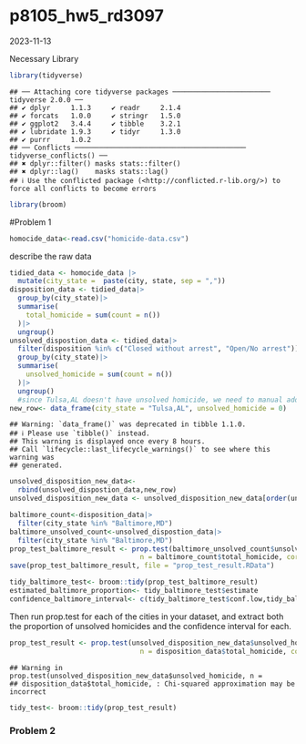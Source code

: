 p8105_hw5_rd3097
================
2023-11-13

Necessary Library

``` r
library(tidyverse)
```

    ## ── Attaching core tidyverse packages ──────────────────────── tidyverse 2.0.0 ──
    ## ✔ dplyr     1.1.3     ✔ readr     2.1.4
    ## ✔ forcats   1.0.0     ✔ stringr   1.5.0
    ## ✔ ggplot2   3.4.4     ✔ tibble    3.2.1
    ## ✔ lubridate 1.9.3     ✔ tidyr     1.3.0
    ## ✔ purrr     1.0.2     
    ## ── Conflicts ────────────────────────────────────────── tidyverse_conflicts() ──
    ## ✖ dplyr::filter() masks stats::filter()
    ## ✖ dplyr::lag()    masks stats::lag()
    ## ℹ Use the conflicted package (<http://conflicted.r-lib.org/>) to force all conflicts to become errors

``` r
library(broom)
```

\#Problem 1

``` r
homocide_data<-read.csv("homicide-data.csv")
```

describe the raw data

``` r
tidied_data <- homocide_data |>
  mutate(city_state =  paste(city, state, sep = ","))
disposition_data <- tidied_data|>
  group_by(city_state)|>
  summarise(
    total_homicide = sum(count = n())
  )|>
  ungroup()
unsolved_dispostion_data <- tidied_data|>
  filter(disposition %in% c("Closed without arrest", "Open/No arrest"))|>
  group_by(city_state)|>
  summarise(
    unsolved_homicide = sum(count = n())
  )|>
  ungroup()
  #since Tulsa,AL doesn't have unsolved homicide, we need to manual add it back
new_row<- data_frame(city_state = "Tulsa,AL", unsolved_homicide = 0)
```

    ## Warning: `data_frame()` was deprecated in tibble 1.1.0.
    ## ℹ Please use `tibble()` instead.
    ## This warning is displayed once every 8 hours.
    ## Call `lifecycle::last_lifecycle_warnings()` to see where this warning was
    ## generated.

``` r
unsolved_disposition_new_data<- 
  rbind(unsolved_dispostion_data,new_row)
unsolved_disposition_new_data <- unsolved_disposition_new_data[order(unsolved_disposition_new_data$city_state), ]
```

``` r
baltimore_count<-disposition_data|>
  filter(city_state %in% "Baltimore,MD")
baltimore_unsolved_count<-unsolved_dispostion_data|>
  filter(city_state %in% "Baltimore,MD")
prop_test_baltimore_result <- prop.test(baltimore_unsolved_count$unsolved_homicide,
                                n = baltimore_count$total_homicide, correct = TRUE)
save(prop_test_baltimore_result, file = "prop_test_result.RData")

tidy_baltimore_test<- broom::tidy(prop_test_baltimore_result)
estimated_baltimore_proportion<- tidy_baltimore_test$estimate
confidence_baltimore_interval<- c(tidy_baltimore_test$conf.low,tidy_baltimore_test$conf.high)
```

Then run prop.test for each of the cities in your dataset, and extract
both the proportion of unsolved homicides and the confidence interval
for each.

``` r
prop_test_result <- prop.test(unsolved_disposition_new_data$unsolved_homicide,
                                n = disposition_data$total_homicide, correct = TRUE)
```

    ## Warning in prop.test(unsolved_disposition_new_data$unsolved_homicide, n =
    ## disposition_data$total_homicide, : Chi-squared approximation may be incorrect

``` r
tidy_test<- broom::tidy(prop_test_result)
```

### Problem 2

